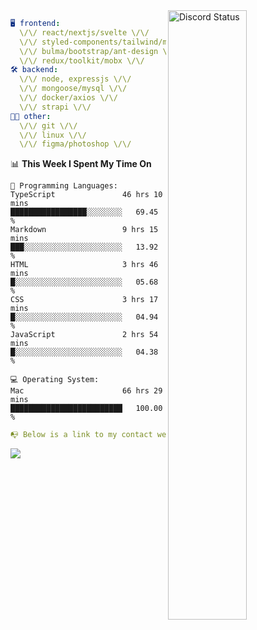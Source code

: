 
<a href="https://discord.com/users/279302975371870218" target="_blank">
    <img width="50%" align="right" alt="Discord Status" src="https://lanyard.cnrad.dev/api/279302975371870218?bg=161B22&borderRadius=5px%205px%200%200&hideTimestamp=true&idleMessage=Just%20chillin%27%20at%20the%20moment&animated=true">
</a>

```yaml
🖥️ frontend: 
  \/\/ react/nextjs/svelte \/\/
  \/\/ styled-components/tailwind/mui/
  \/\/ bulma/bootstrap/ant-design \/\/
  \/\/ redux/toolkit/mobx \/\/
🛠 backend: 
  \/\/ node, expressjs \/\/
  \/\/ mongoose/mysql \/\/
  \/\/ docker/axios \/\/
  \/\/ strapi \/\/
👨‍💻 other: 
  \/\/ git \/\/ 
  \/\/ linux \/\/
  \/\/ figma/photoshop \/\/
```
<!--START_SECTION:waka-->
📊 **This Week I Spent My Time On** 

```text
💬 Programming Languages: 
TypeScript               46 hrs 10 mins      █████████████████░░░░░░░░   69.45 % 
Markdown                 9 hrs 15 mins       ███░░░░░░░░░░░░░░░░░░░░░░   13.92 % 
HTML                     3 hrs 46 mins       █░░░░░░░░░░░░░░░░░░░░░░░░   05.68 % 
CSS                      3 hrs 17 mins       █░░░░░░░░░░░░░░░░░░░░░░░░   04.94 % 
JavaScript               2 hrs 54 mins       █░░░░░░░░░░░░░░░░░░░░░░░░   04.38 % 

💻 Operating System: 
Mac                      66 hrs 29 mins      █████████████████████████   100.00 % 
```


<!--END_SECTION:waka-->
```yaml
📭 Below is a link to my contact website 
```
<a href="https://mxns.xyz" target="_black"> <img src="https://img.shields.io/badge/website-161B22?style=for-the-badge&logo=About.me&logoColor=white"></img> <a/>

